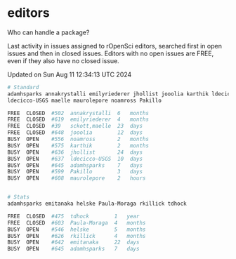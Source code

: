 # editors

Who can handle a package?

Last activity in issues assigned to rOpenSci editors, searched first in open
issues and then in closed issues. Editors with no open issues are FREE, even if
they also have no closed issue.


Updated on Sun Aug 11 12:34:13 UTC 2024

```bash
# Standard
adamhsparks annakrystalli emilyriederer jhollist jooolia karthik ldecicco
ldecicco-USGS maelle maurolepore noamross Pakillo

FREE  CLOSED  #502  annakrystalli  6   months
FREE  CLOSED  #619  emilyriederer  4   months
FREE  CLOSED  #39   sckott,maelle  23  days
FREE  CLOSED  #648  jooolia        12  days
BUSY  OPEN    #556  noamross       2   months
BUSY  OPEN    #575  karthik        2   months
BUSY  OPEN    #636  jhollist       24  days
BUSY  OPEN    #637  ldecicco-USGS  10  days
BUSY  OPEN    #645  adamhsparks    7   days
BUSY  OPEN    #599  Pakillo        3   days
BUSY  OPEN    #608  maurolepore    2   hours


# Stats
adamhsparks emitanaka helske Paula-Moraga rkillick tdhock

FREE  CLOSED  #475  tdhock        1   year
FREE  CLOSED  #603  Paula-Moraga  4   months
BUSY  OPEN    #546  helske        5   months
BUSY  OPEN    #626  rkillick      4   months
BUSY  OPEN    #642  emitanaka     22  days
BUSY  OPEN    #645  adamhsparks   7   days
```
